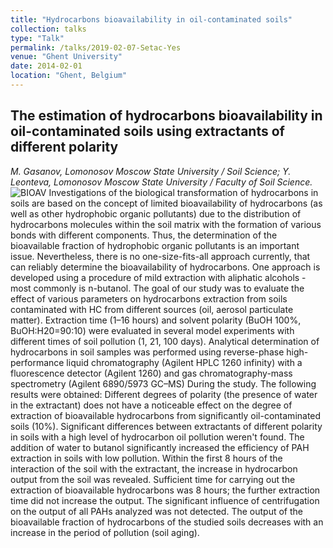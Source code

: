 ```yaml
---
title: "Hydrocarbons bioavailability in oil-contaminated soils"
collection: talks
type: "Talk"
permalink: /talks/2019-02-07-Setac-Yes
venue: "Ghent University"
date: 2014-02-01
location: "Ghent, Belgium"
---
```

## The estimation of hydrocarbons bioavailability in oil-contaminated soils using extractants of different polarity 
*M. Gasanov, Lomonosov Moscow State University / Soil Science; Y. Leonteva, Lomonosov Moscow State University / Faculty of Soil Science.*
![BIOAV](GH-OIL-BIOAV.png)
Investigations of the biological transformation of hydrocarbons in soils are based on the concept of limited bioavailability of hydrocarbons (as well as other hydrophobic organic pollutants) due to the distribution of hydrocarbons molecules within the soil matrix with the formation of various bonds with different components. Thus, the determination of the bioavailable fraction of hydrophobic organic pollutants is an important issue. Nevertheless, there is no one-size-fits-all approach currently, that can reliably determine the bioavailability of hydrocarbons. One approach is developed using a procedure of mild extraction with aliphatic alcohols - most commonly is n-butanol. The goal of our study was to evaluate the effect of various parameters on hydrocarbons extraction from soils contaminated with HC from different sources (oil, aerosol particulate matter). Extraction time (1–16 hours) and solvent polarity (BuOH 100%, BuOH:H20=90:10) were evaluated in several model experiments with different times of soil pollution (1, 21, 100 days). Analytical determination of hydrocarbons in soil samples was performed using reverse-phase high-performance liquid chromatography (Agilent HPLC 1260 infinity) with a fluorescence detector (Agilent 1260) and gas chromatography-mass spectrometry (Agilent 6890/5973 GC–MS) During the study. The following results were obtained: Different degrees of polarity (the presence of water in the extractant) does not have a noticeable effect on the degree of extraction of bioavailable hydrocarbons from significantly oil-contaminated soils (10%). Significant differences between extractants of different polarity in soils with a high level of hydrocarbon oil pollution weren't found. The addition of water to butanol significantly increased the efficiency of PAH extraction in soils with low pollution. Within the first 8 hours of the interaction of the soil with the extractant, the increase in hydrocarbon output from the soil was revealed. Sufficient time for carrying out the extraction of bioavailable hydrocarbons was 8 hours; the further extraction time did not increase the output. The significant influence of centrifugation on the output of all PAHs analyzed was not detected. The output of the bioavailable fraction of hydrocarbons of the studied soils decreases with an increase in the period of pollution (soil aging).

